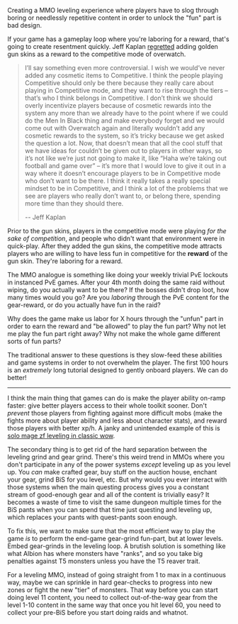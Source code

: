 Creating a MMO leveling experience where players have to slog through
boring or needlessly repetitive content in order to unlock the "fun" part
is bad design.

If your game has a gameplay loop where you're laboring for a reward, that's
going to create resentment quickly. Jeff Kaplan
[regretted](https://www.reddit.com/r/Overwatch/comments/6bwrvj/roverwatch_qa_with_jeff_kaplan_overwatch_game/dhq2pg8/)
adding golden gun skins as a reward to the competitive mode of overwatch.

> I’ll say something even more controversial. I wish we would’ve never added
> any cosmetic items to Competitive. I think the people playing Competitive
> should only be there because they really care about playing in Competitive
> mode, and they want to rise through the tiers – that’s who I think belongs in
> Competitive. I don’t think we should overly incentivize players because of
> cosmetic rewards into the system any more than we already have to the point
> where if we could do the Men In Black thing and make everybody forget and we
> would come out with Overwatch again and literally wouldn’t add any cosmetic
> rewards to the system, so it’s tricky because we get asked the question a
> lot. Now, that doesn’t mean that all the cool stuff that we have ideas for
> couldn’t be given out to players in other ways, so it’s not like we’re just
> not going to make it, like “Haha we’re taking out football and game over” –
> it’s more that I would love to give it out in a way where it doesn’t
> encourage players to be in Competitive mode who don’t want to be there. I
> think it really takes a really special mindset to be in Competitive, and I
> think a lot of the problems that we see are players who really don’t want to,
> or belong there, spending more time than they should there.
>
> -- Jeff Kaplan

Prior to the gun skins, players in the competitive mode were playing *for the
sake of competition*, and people who didn't want that environment were in
quick-play.  After they added the gun skins, the competitive mode attracts
players who are willing to have less fun in competitive for the **reward** of
the gun skin. They're laboring for a reward.

The MMO analogue is something like doing your weekly trivial PvE lockouts in
instanced PvE games. After your 4th month doing the same raid without wiping,
do you actually want to be there? If the bosses didn't drop loot, how many
times would you go? Are you *laboring* through the PvE content for the
gear-reward, or do you actually have fun in the raid?

Why does the game make us labor for X hours through the "unfun" part in order
to earn the reward and "be allowed" to play the fun part? Why not let me play
the fun part right away? Why not make the whole game different sorts of fun
parts?

The traditional answer to these questions is they slow-feed these abilities
and game systems in order to not overwhelm the player. The first 100 hours
is an *extremely* long tutorial designed to gently onboard players. We
can do better!

-----

I think the main thing that games can do is make the player ability on-ramp
faster: give better players access to their whole toolkit sooner. Don't
*prevent* those players from fighting against more difficult mobs (make the
fights more about player ability and less about character stats), and reward
those players with better xp/h. A janky and unintended example of this is [solo mage zf
leveling in classic wow](https://www.youtube.com/watch?v=TgwHw7qT4ws).

The secondary thing is to get rid of the hard separation between the leveling
grind and gear grind. There's this weird trend in MMOs where you don't
participate in any of the power systems *except* leveling up as you level up.
You *can* make crafted gear, buy stuff on the auction house, enchant your gear,
grind BiS for you level, etc. But why would you ever interact with those
systems when the main questing process gives you a constant stream of
good-enough gear and all of the content is trivially easy? It becomes a waste
of time to visit the same dungeon multiple times for the BiS pants when you can
spend that time just questing and leveling up, which replaces your pants with
quest-pants soon enough.

To fix this, we want to make sure that the most efficient way to play the game
*is* to perform the end-game gear-grind fun-part, but at lower levels.
Embed gear-grinds in the leveling loop. A brutish solution is something like
what Albion has where monsters have "ranks", and so you take big penalties
against T5 monsters unless you have the T5 reaver trait.

For a leveling MMO, instead of going straight from 1 to max in a continuous
way, maybe we can sprinkle in hard gear-checks to progress into new zones or
fight the new "tier" of monsters. That way before you can start doing level 11
content, you need to collect out-of-the-way gear from the level 1-10 content in
the same way that once you hit level 60, you need to collect your pre-BiS
before you start doing raids and whatnot.
